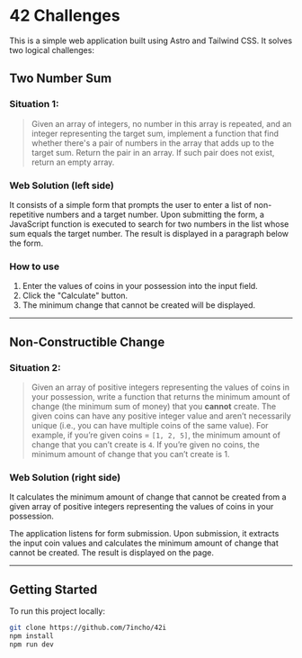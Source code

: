 # 42 Challenges

This is a simple web application built using Astro and Tailwind CSS. It solves two logical challenges:

## Two Number Sum

### Situation 1:

> Given an array of integers, no number in this array is repeated, and an integer representing the target sum, implement a function that find whether there's a pair of numbers in the array that adds up to the target sum. Return the pair in an array. If such pair does not exist, return an empty array.

### Web Solution (left side)

It consists of a simple form that prompts the user to enter a list of non-repetitive numbers and a target number. Upon submitting the form, a JavaScript function is executed to search for two numbers in the list whose sum equals the target number. The result is displayed in a paragraph below the form.

### How to use

1. Enter the values of coins in your possession into the input field.
2. Click the "Calculate" button.
3. The minimum change that cannot be created will be displayed.

---

## Non-Constructible Change

### Situation 2:

> Given an array of positive integers representing the values of coins in your possession, write a function that returns the minimum amount of change (the minimum sum of money) that you **cannot** create. The given coins can have any positive integer value and aren’t necessarily unique (i.e., you can have multiple coins of the same value). For example, if you’re given coins = `[1, 2, 5]`, the minimum amount of change that you can’t create is `4`. If you’re given no coins, the minimum amount of change that you can’t create is 1.

### Web Solution (right side)

It calculates the minimum amount of change that cannot be created from a given array of positive integers representing the values of coins in your possession.

The application listens for form submission. Upon submission, it extracts the input coin values and calculates the minimum amount of change that cannot be created. The result is displayed on the page.

---

## Getting Started

To run this project locally:

```bash
git clone https://github.com/7incho/42i
npm install
npm run dev
```
